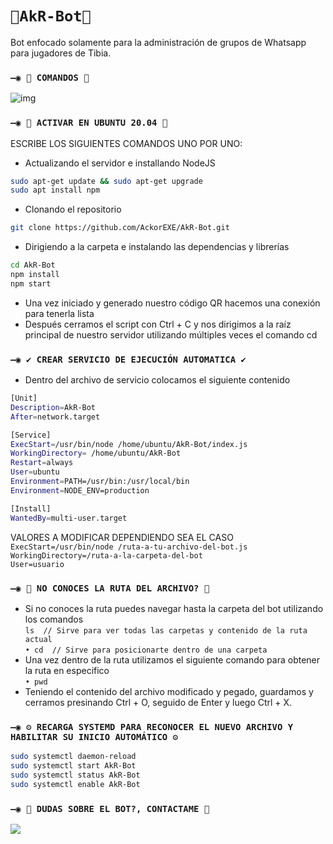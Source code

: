 # `🤖AkR-Bot🤖`
Bot enfocado solamente para la administración de grupos de Whatsapp para jugadores de Tibia.

### `—◉ 🧿 COMANDOS 🧿`
![img](https://i.imgur.com/1acZqod.png)

### `—◉ 👾 ACTIVAR EN UBUNTU 20.04 👾`
ESCRIBE LOS SIGUIENTES COMANDOS UNO POR UNO:
- Actualizando el servidor e installando NodeJS
```bash
sudo apt-get update && sudo apt-get upgrade
sudo apt install npm
```
- Clonando el repositorio
```bash
git clone https://github.com/AckorEXE/AkR-Bot.git
```
- Dirigiendo a la carpeta e instalando las dependencias y librerías
```bash
cd AkR-Bot
npm install
npm start
```
- Una vez iniciado y generado nuestro código QR hacemos una conexión para tenerla lista
- Después cerramos el script con Ctrl + C y nos dirigimos a la raíz principal de nuestro servidor utilizando múltiples veces el comando cd

### `—◉ ✔️ CREAR SERVICIO DE EJECUCIÓN AUTOMATICA ✔️`
- Dentro del archivo de servicio colocamos el siguiente contenido
```bash
[Unit]
Description=AkR-Bot
After=network.target

[Service]
ExecStart=/usr/bin/node /home/ubuntu/AkR-Bot/index.js
WorkingDirectory= /home/ubuntu/AkR-Bot
Restart=always
User=ubuntu
Environment=PATH=/usr/bin:/usr/local/bin
Environment=NODE_ENV=production

[Install]
WantedBy=multi-user.target
```
VALORES A MODIFICAR DEPENDIENDO SEA EL CASO  
`ExecStart=/usr/bin/node /ruta-a-tu-archivo-del-bot.js`  
`WorkingDirectory=/ruta-a-la-carpeta-del-bot`  
`User=usuario`  

### `—◉ 🤔 NO CONOCES LA RUTA DEL ARCHIVO? 🤔`
- Si no conoces la ruta puedes navegar hasta la carpeta del bot utilizando los comandos  
`ls  // Sirve para ver todas las carpetas y contenido de la ruta actual`  
`• cd  // Sirve para posicionarte dentro de una carpeta`  
- Una vez dentro de la ruta utilizamos el siguiente comando para obtener la ruta en especifico  
`• pwd`  
- Teniendo el contenido del archivo modificado y pegado, guardamos y cerramos presinando Ctrl + O, seguido de Enter y luego Ctrl + X.  

### `—◉ ⚙️ RECARGA SYSTEMD PARA RECONOCER EL NUEVO ARCHIVO Y HABILITAR SU INICIO AUTOMÁTICO ⚙️`
```bash
sudo systemctl daemon-reload
sudo systemctl start AkR-Bot
sudo systemctl status AkR-Bot
sudo systemctl enable AkR-Bot
```

### `—◉ 👑 DUDAS SOBRE EL BOT?, CONTACTAME 👑`
<a href="http://wa.me/528251002140" target="blank"><img src="https://img.shields.io/badge/ACKOR-25D366?style=for-the-badge&logo=whatsapp&logoColor=white" /></a>
